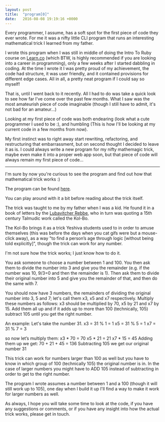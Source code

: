 ```yaml
---
layout: post
title:  "program[0]"
date:   2016-08-08 19:19:16 +0000
---
```



Every programmer, I assume, has a soft spot for the first piece of code they ever wrote. For me it was a nifty little CLI program that runs an interesting mathematical trick I learned from my father. 

I wrote this program when I was still in middle of doing the Intro To Ruby course on [Learn.co](http://learn.co/with/achasveachas) (which BTW, is highly recommended if you are looking into a career in programming), only a few weeks after I started dabbling in coding. At the time I wrote it I was pretty proud of my achievement, the code had structure, it was user friendly, and it contained provisions for different edge cases. All in all, a pretty neat program if I could say so myself!

That is, until I went back to it recently. All I had to do was take a quick look to see how far I've come over the past few months. What I saw was the most amateurish piece of code imaginable (though I still have to admit, it's not bad for an amateur...)

Looking at my first piece of code was both endearing (look what a cute programmer I used to be :), and humbling (This is how I'll be looking at my current code in a few months from now).

My first instinct was to right away start rewriting, refactoring, and restructuring that embarrassment, but on second thought I decided to leave it as is. I could always write a new program for my nifty mathemagic trick, maybe even make it into a proper web app soon, but that piece of code will always remain my first piece of code...



****

I'm sure by now you're curious to see the program and find out how that mathematical trick works  :)

The program can be found [here](https://github.com/achasveachas/Igros-math-trick).

You can play around with it a bit before reading about the trick itself.

The trick was taught to me by my father when I was a kid. He found it in a book of letters by the [Lubavitcher Rebbe](https://en.wikipedia.org/wiki/Menachem_Mendel_Schneerson), who in turn was quoting a 15th century Talmudic work called the Kol-Bo.

The Kol-Bo brings it as a trick Yeshiva students used to in order to amuse themselves (this was before the days when you cat gifs were but a mouse-click away), as a way "to find a person’s age through logic [without being told explicitly]", though the trick can work for any number.

I'm not sure how the trick works; I just know how to do it.

You ask someone to choose a number between 1 and 100. You then ask them to divide the number into 3 and give you the remainder (e.g. if the number was 10, 9/3=0 and then the remainder is 1). Then ask them to divide their original number into 5 and give you the remainder of that, and then do the same with 7. 

You should now have 3 numbers, the remainders of dividing the original number into 3, 5 and 7; let's call them x3, x5 and x7 respectively. Multiply these numbers as follows: x3 should be multiplied by 70, x5 by 21 and x7 by 15. Add them all up and if it adds up to more than 100 (technically, 105) subtract 105 until you get the right number.

An example: Let's take the number 31. 
x3 = 31 % 1 = 1 
x5 = 31 % 5 = 1
x7 = 31 % 7 = 3

so now let’s multiply them:
x3 \* 70 = 70
x5 \* 21 = 21
x7 \* 15 = 45
Adding them up we get:
70 + 21 + 45 = 136
Subtracting 105 we get our original number 31

This trick can work for numbers larger than 100 as well but you have to know in which group of 100 (technically 105) the original number is in. In the case of larger numbers you might have to ADD 105 instead of subtracting in order to get to the right number.

The program I wrote assumes a number between 1 and a 100 (though it will still work up to 105), one day when I build it up I'll find a way to make it work for larger numbers as well.

As always, I hope you will take some time to look at the code, if you have any suggestions or comments, or if you have any insight into how the actual trick works, please get in touch.

